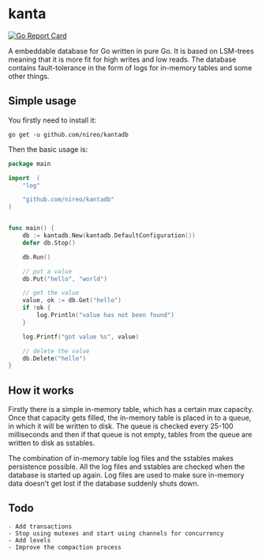 # kanta

[![Go Report Card](https://goreportcard.com/badge/github.com/nireo/kantadb)](https://goreportcard.com/report/github.com/nireo/kantadb)

A embeddable database for Go written in pure Go. It is based on LSM-trees meaning that it is more fit for high writes and low reads. The database contains fault-tolerance in the form of logs for in-memory tables and some other things.

## Simple usage

You firstly need to install it:

```
go get -u github.com/nireo/kantadb
```

Then the basic usage is:

```go
package main

import  (
	"log"

	"github.com/nireo/kantadb"
)


func main() {
	db := kantadb.New(kantadb.DefaultConfiguration())
	defer db.Stop()

	db.Run()

	// put a value
	db.Put("hello", "world")

	// get the value
	value, ok := db.Get("hello")
	if !ok {
		log.Println("value has not been found")
	}

	log.Printf("got value %s", value)

	// delete the value
	db.Delete("hello")
}
```

## How it works

Firstly there is a simple in-memory table, which has a certain max capacity. Once that capacity gets filled, the in-memory table is placed in to a queue, in which it will be written to disk. The queue is checked every 25-100 milliseconds and then if that queue is not empty, tables from the queue are written to disk as sstables.

The combination of in-memory table log files and the sstables makes persistence possible. All the log files and sstables are checked when the database is started up again. Log files are used to make sure in-memory data doesn't get lost if the database suddenly shuts down.

## Todo

	- Add transactions
	- Stop using mutexes and start using channels for concurrency
	- Add levels
	- Improve the compaction process
